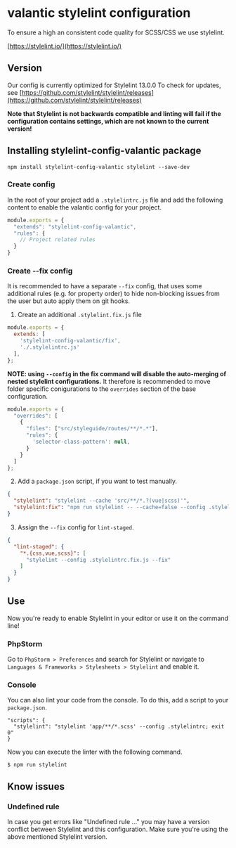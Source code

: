 # valantic stylelint configuration

To ensure a high an consistent code quality for SCSS/CSS we use stylelint.

[https://stylelint.io/](https://stylelint.io/)

## Version

Our config is currently optimized for Stylelint 13.0.0 To check for updates, see [https://github.com/stylelint/stylelint/releases](https://github.com/stylelint/stylelint/releases)

**Note that Stylelint is not backwards compatible and linting will fail if the configuration contains settings, which are not known to the current version!**

## Installing stylelint-config-valantic package

```shell
npm install stylelint-config-valantic stylelint --save-dev
```

### Create config

In the root of your project add a `.stylelintrc.js` file and add the following content to enable the valantic config for your project.

```js
module.exports = {
  "extends": "stylelint-config-valantic",
  "rules": {
    // Project related rules
  }
}

```

### Create --fix config

It is recommended to have a separate `--fix` config, that uses some additional rules (e.g. for property order) to hide non-blocking issues from the user but auto apply them on git hooks.

1. Create an additional `.stylelint.fix.js` file

```js
module.exports = {
  extends: [
    'stylelint-config-valantic/fix',
    './.stylelintrc.js'
  ],
};
```

**NOTE: using `--config` in the fix command will disable the auto-merging of nested stylelint configurations.** It therefore is recommended to move folder specific conigurations to the `overrides` section of the base configuration.

```js
module.exports = {
  "overrides": [
    {
      "files": ["src/styleguide/routes/**/*.*"],
      "rules": {
        'selector-class-pattern': null,
      }
    }
  ]
};
```

2. Add a `package.json` script, if you want to test manually.

```json
{
  "stylelint": "stylelint --cache 'src/**/*.?(vue|scss)'",
  "stylelint:fix": "npm run stylelint -- --cache=false --config .stylelintrc.fix.js --fix"
}
```

3. Assign the `--fix` config for `lint-staged`.

```json
{
  "lint-staged": {
    "*.{css,vue,scss}": [
      "stylelint --config .stylelintrc.fix.js --fix"
    ]
  }
}
```

## Use

Now you're ready to enable Stylelint in your editor or use it on the command line!

### PhpStorm

Go to `PhpStorm > Preferences` and search for Stylelint or navigate to `Languages & Frameworks > Stylesheets > Stylelint` and enable it.

### Console

You can also lint your code from the console. To do this, add a script to your `package.json`.

```
"scripts": {
  "stylelint": "stylelint 'app/**/*.scss' --config .stylelintrc; exit 0"
}
```

Now you can execute the linter with the following command.

```
$ npm run stylelint
```

## Know issues

### Undefined rule

In case you get errors like "Undefined rule ..." you may have a version conflict between Stylelint and this configuration. Make sure you're using the above mentioned Stylelint version.
